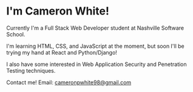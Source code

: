 <!---
cameronpwhite/cameronpwhite is a ✨ special ✨ repository because its `README.md` (this file) appears on your GitHub profile.
You can click the Preview link to take a look at your changes.
--->

# I'm Cameron White!

Currently I'm a Full Stack Web Developer student at Nashville Software School.

I'm learning HTML, CSS, and JavaScript at the moment, but soon I'll be trying my hand at React and Python/Django!

I also have some interested in Web Application Security and Penetration Testing techniques.

Contact me! Email: cameronpwhite98@gmail.com
